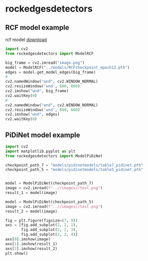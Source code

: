# rockedgesdetectors
## RCF model example
rcf model [download](https://drive.google.com/file/d/1ZY6W41xDJjG5jERd9aDHo6NJhu_H0EsW/view?usp=sharing)

```python
import cv2
from rockedgesdetectors import ModelRCF

big_frame = cv2.imread("image.png")
model = ModelRCF("../models/RCFcheckpoint_epoch12.pth")
edges = model.get_model_edges(big_frame)
#
cv2.namedWindow("wnd", cv2.WINDOW_NORMAL)
cv2.resizeWindow('wnd', 800, 600)
cv2.imshow("wnd", big_frame)
cv2.waitKey(0)
#
cv2.namedWindow("wnd", cv2.WINDOW_NORMAL)
cv2.resizeWindow('wnd', 800, 600)
cv2.imshow("wnd", edges)
cv2.waitKey(0)
```

## PiDiNet model example

```python
import cv2
import matplotlib.pyplot as plt
from rockedgesdetectors import ModelPiDiNet

checkpoint_path_7 = "models/pidinetmodels/table7_pidinet.pth"
checkpoint_path_5 = "models/pidinetmodels/table5_pidinet.pth"


model = ModelPiDiNet(checkpoint_path_7)
image = cv2.imread(f"..//images//test.png")
result_1 = model(image)

model = ModelPiDiNet(checkpoint_path_5)
image = cv2.imread(f"..//images//test.png")
result_2 = model(image)

fig = plt.figure(figsize=(7, 9))
axs = [fig.add_subplot(2, 2, 1),
       fig.add_subplot(2, 2, 3),
       fig.add_subplot(2, 2, 4)]
axs[0].imshow(image)
axs[1].imshow(result_1)
axs[2].imshow(result_2)
plt.show()
```